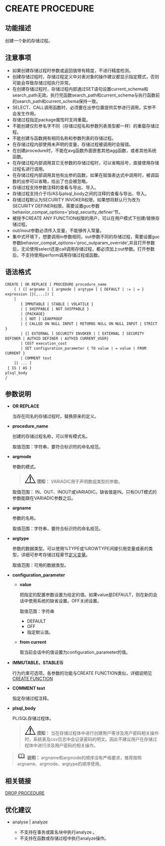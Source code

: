 # CREATE PROCEDURE<a name="ZH-CN_TOPIC_0289900087"></a>

## 功能描述<a name="zh-cn_topic_0283136646_zh-cn_topic_0237122110_zh-cn_topic_0059778640_s824c141a39964bd39575295aebb98d67"></a>

创建一个新的存储过程。

## 注意事项<a name="zh-cn_topic_0283136646_zh-cn_topic_0237122110_zh-cn_topic_0059778640_s8e31b13bfac744069adb47a99f52d6fe"></a>

-   如果创建存储过程时参数或返回值带有精度，不进行精度检测。
-   创建存储过程时，存储过程定义中对表对象的操作建议都显示指定模式，否则可能会导致存储过程执行异常。
-   在创建存储过程时，存储过程内部通过SET语句设置current\_schema和search\_path无效。执行完函数search\_path和current\_schema与执行函数前的search\_path和current\_schema保持一致。
-   SELECT、CALL调用函数时，必须要在出参位置提供实参进行调用，实参不会发生作用。
-   存储过程指定package属性时支持重载。
-    不能创建仅形参名字不同（存储过程名和参数列表类型都一样）的重载存储过程。
-    不能创建与函数拥有相同名称和参数列表的存储过程。
-   在存储过程内部使用未声明的变量，存储过程被调用时会报错。
-   在创建procedure时，不能在avg函数外面嵌套其他agg函数，或者其他系统函数。
-   在存储过程内部调用其它无参数的存储过程时，可以省略括号，直接使用存储过程名进行调用。
-   在存储过程内部调用其他有出参的函数，如果在赋值表达式中调用时，被调函数的出参可以省略，给出了也会被忽略。
-   存储过程支持参数注释的查看与导出、导入。
-   存储过程支持介于IS/AS与plsql\_body之间的注释的查看与导出、导入。
-   存储过程默认为SECURITY INVOKER权限，如果想将默认行为改为SECURITY DEFINER权限，需要设置guc参数behavior\_compat\_options='plsql\_security\_definer'节。
-   被授予CREATE ANY FUNCTION权限的用户，可以在用户模式下创建/替换存储过程。
-   out/inout参数必须传入变量，不能够传入常量。
-   集中式环境下，想要调用in参数相同，out参数不同的存储过程，需要设置guc参数behavior\_compat\_options='proc\_outparam\_override',并且打开参数后，无论使用select还是call调用存储过程，都必须加上out参数。打开参数后，不支持使用perform调用存储过程或函数。

## 语法格式<a name="zh-cn_topic_0283136646_zh-cn_topic_0237122110_zh-cn_topic_0059778640_sbee45c05d759429e9b8cb27ddd67bd30"></a>

```
CREATE [ OR REPLACE ] PROCEDURE procedure_name
    [ ( {[ argname ] [ argmode ] argtype [ { DEFAULT | := | = } expression ]}[,...]) ]
    [
       { IMMUTABLE | STABLE | VOLATILE }
       | { SHIPPABLE | NOT SHIPPABLE }
       | {PACKAGE}
       | [ NOT ] LEAKPROOF
       | { CALLED ON NULL INPUT | RETURNS NULL ON NULL INPUT | STRICT }
       | {[ EXTERNAL ] SECURITY INVOKER | [ EXTERNAL ] SECURITY DEFINER | AUTHID DEFINER | AUTHID CURRENT_USER}
       | COST execution_cost
       | SET configuration_parameter { TO value | = value | FROM CURRENT }
       | COMMENT text
    ][ ... ]
 { IS | AS } 
plsql_body 
/
```

## 参数说明<a name="zh-cn_topic_0283136646_zh-cn_topic_0237122110_zh-cn_topic_0059778640_scd93d84d9e624b5e831d78d47a830ca4"></a>

-   **OR REPLACE**

    当存在同名的存储过程时，替换原来的定义。

-   **procedure\_name**

    创建的存储过程名称，可以带有模式名。

    取值范围：字符串，要符合标识符的命名规范。

-   **argmode**

    参数的模式。

    >![](public_sys-resources/icon-notice.gif) **须知：** 
    >VARIADIC用于声明数组类型的参数。

    取值范围： IN、OUT、INOUT或VARIADIC。缺省值是IN。只有OUT模式的参数能跟在VARIADIC参数之后。

-   **argname**

    参数的名称。

    取值范围：字符串，要符合标识符的命名规范。

-   **argtype**

    参数的数据类型。可以使用%TYPE或%ROWTYPE间接引用变量或表的类型，详细可参考存储过程章节[定义变量](定义变量.md)。

    取值范围：可用的数据类型。

-   **configuration\_parameter**
    -   **value**

        把指定的配置参数设置为给定的值。如果value是DEFAULT，则在新的会话中使用系统的缺省设置。OFF关闭设置。

        取值范围：字符串

        -   DEFAULT
        -   OFF
        -   指定默认值。

    -   **from current**

        取当前会话中的值设置为configuration\_parameter的值。


-   **IMMUTABLE、STABLE**等

    行为约束可选项。各参数的功能与CREATE FUNCTION类似，详细说明见[CREATE FUNCTION](CREATE-FUNCTION.md)

-   **COMMENT text**

    指定存储过程注释。    

-   **plsql\_body**

    PL/SQL存储过程体。

    >![](public_sys-resources/icon-notice.gif) **须知：** 
    >当在存储过程体中进行创建用户等涉及用户密码相关操作时，系统表及csv日志中会记录密码的明文。因此不建议用户在存储过程体中进行涉及用户密码的相关操作。


>![](public_sys-resources/icon-note.gif) **说明：** 
>argname和argmode的顺序没有严格要求，推荐按照argname、argmode、argtype的顺序使用。

## 相关链接<a name="zh-cn_topic_0283136646_zh-cn_topic_0237122110_zh-cn_topic_0059778640_sfe39b39f278f4933914a438f40c63954"></a>

[DROP PROCEDURE](DROP-PROCEDURE.md)

## 优化建议<a name="zh-cn_topic_0283136646_zh-cn_topic_0237122110_zh-cn_topic_0059778640_section60380346161036"></a>

-   analyse | analyze

    -   不支持在事务或匿名块中执行analyze 。
    -   不支持在函数或存储过程中执行analyze操作。

